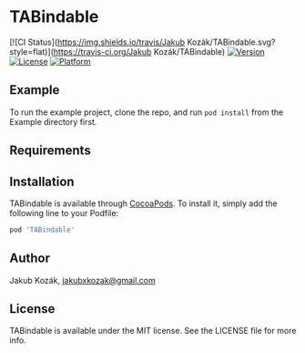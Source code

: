 # TABindable

[![CI Status](https://img.shields.io/travis/Jakub Kozák/TABindable.svg?style=flat)](https://travis-ci.org/Jakub Kozák/TABindable)
[![Version](https://img.shields.io/cocoapods/v/TABindable.svg?style=flat)](https://cocoapods.org/pods/TABindable)
[![License](https://img.shields.io/cocoapods/l/TABindable.svg?style=flat)](https://cocoapods.org/pods/TABindable)
[![Platform](https://img.shields.io/cocoapods/p/TABindable.svg?style=flat)](https://cocoapods.org/pods/TABindable)

## Example

To run the example project, clone the repo, and run `pod install` from the Example directory first.

## Requirements

## Installation

TABindable is available through [CocoaPods](https://cocoapods.org). To install
it, simply add the following line to your Podfile:

```ruby
pod 'TABindable'
```

## Author

Jakub Kozák, jakubxkozak@gmail.com

## License

TABindable is available under the MIT license. See the LICENSE file for more info.

